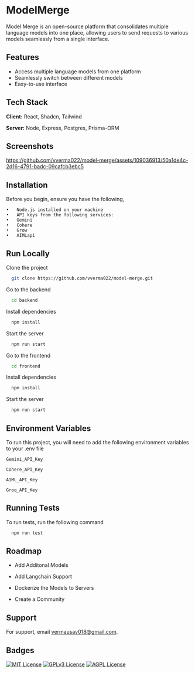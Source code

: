 
# ModelMerge
Model Merge is an open-source platform that consolidates multiple language models into one place, allowing users to send requests to various models seamlessly from a single interface.



## Features

- Access multiple language models from one platform
- Seamlessly switch between different models
- Easy-to-use interface


## Tech Stack

**Client:** React, Shadcn, Tailwind

**Server:** Node, Express, Postgres, Prisma-ORM


## Screenshots



https://github.com/vverma022/model-merge/assets/109036913/50a1de4c-2d16-4791-badc-09cafcb3ebc5




## Installation
Before you begin, ensure you have the following,

	•	Node.js installed on your machine
	•	API keys from the following services:
	•	Gemini
	•	Cohere
	•	Grow
	•	AIMLapi



    
## Run Locally

Clone the project

```bash
  git clone https://github.com/vverma022/model-merge.git
```

Go to the backend

```bash
  cd backend
```

Install dependencies

```bash
  npm install
```

Start the server

```bash
  npm run start
```

Go to the frontend

```bash
  cd frontend
```

Install dependencies

```bash
  npm install
```

Start the server

```bash
  npm run start
```


## Environment Variables

To run this project, you will need to add the following environment variables to your .env file

`Gemini_API_Key`

`Cohere_API_Key`

`AIML_API_Key`

`Groq_API_Key`




## Running Tests

To run tests, run the following command

```bash
  npm run test
```


## Roadmap

- Add Additonal Models

- Add Langchain Support

- Dockerize the Models to Servers

- Create a Community 





## Support

For support, email vermausav018@gmail.com.


## Badges
[![MIT License](https://img.shields.io/badge/License-MIT-green.svg)](https://choosealicense.com/licenses/mit/)
[![GPLv3 License](https://img.shields.io/badge/License-GPL%20v3-yellow.svg)](https://opensource.org/licenses/)
[![AGPL License](https://img.shields.io/badge/license-AGPL-blue.svg)](http://www.gnu.org/licenses/agpl-3.0)


